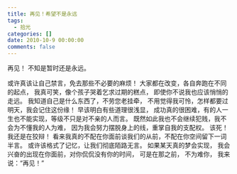 ```yaml
---
title: 再见！希望不是永远
tags:
  - 拾光
categories: []
date: 2010-10-9 00:00:00
comments: false
---
```


再见！
不知是暂时还是永远。
<!-- more -->
或许真该让自己禁言，免去那些不必要的麻烦！
大家都在改变，各自奔跑在不同的起点，
我真可笑，像个孩子哭着乞求过期的糕点，
即使你不说我也应该悄悄的走远。
我知道自己是什么东西了，不劳您老挂牵，
不用觉得我可怜，怎样都要过明天，我会记住这份缘！
早该明白有些道理很浅显，
成功真的很困难，有的人一生也不能实现，等级不只是对不亲的人而言。
既然如此我也不会继续犯贱，我不会为不懂我的人为难，
因为我会努力摆脱身上的线，重掌自我的支配权。
该死！我还是在狡辩！
看来我真的不配在你面前谈我们的从前，不配在你空间留下一词半言。
或许该格式了记忆，让我们彻底陌路无言。
如果某天真的梦会实现，
我会兴奋的出现在你面前，对你侃侃没有你的时间，
可是在那之前，
不为难你，
我来说：“再见！”
